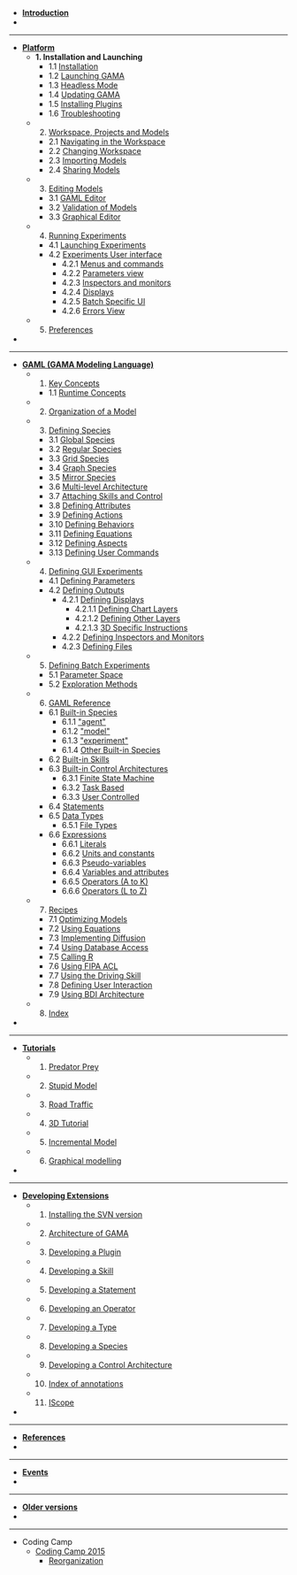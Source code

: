   * **[Introduction](G__Overview.md)**
  * 
---

  * **[Platform](G__Platform.md)**
    * **1. Installation and Launching**
      * 1.1 [Installation](G__Installation.md)
      * 1.2 [Launching GAMA](G__Launching.md)
      * 1.3 [Headless Mode](G__Headless.md)
      * 1.4 [Updating GAMA](G__Updating.md)
      * 1.5 [Installing Plugins](G__InstallingPlugins.md)
      * 1.6 [Troubleshooting](G__Troubleshooting.md)
    * 2. [Workspace, Projects and Models](G__Workspace.md)
      * 2.1 [Navigating in the Workspace](G__NavigatingWorkspace.md)
      * 2.2 [Changing Workspace](G__ChangingWorkspace.md)
      * 2.3 [Importing Models](G__ImportingModels.md)
      * 2.4 [Sharing Models](G__SharingModels.md)
    * 3. [Editing Models](G__EditingModels.md)
      * 3.1 [GAML Editor](G__GamlEditor.md)
      * 3.2 [Validation of Models](G__ValidationOfModels.md)
      * 3.3 [Graphical Editor](G__GraphicalEditor.md)
    * 4. [Running Experiments](G__RunningExperiments.md)
      * 4.1 [Launching Experiments](G__LaunchingExperiments.md)
      * 4.2 [Experiments User interface](G__ExperimentsUserInterface.md)
        * 4.2.1 [Menus and commands](G__MenusAndCommands.md)
        * 4.2.2 [Parameters view](G__ParametersView.md)
        * 4.2.3 [Inspectors and monitors](G__InspectorsAndMonitors.md)
        * 4.2.4 [Displays](G__Displays.md)
        * 4.2.5 [Batch Specific UI](G__BatchSpecific.md)
        * 4.2.6 [Errors View](G__ErrorsView.md)
    * 5. [Preferences](G__Preferences.md)
  * 
---

  * **[GAML (GAMA Modeling Language)](G__GamlLanguage.md)**
    * 1. [Key Concepts](G__KeyConcepts.md)
      * 1.1 [Runtime Concepts](G__RuntimeConcepts.md)
    * 2. [Organization of a Model](G__OrganizationModel.md)
    * 3. [Defining Species](G__DefiningSpecies.md)
      * 3.1 [Global Species](G__GlobalSpecies.md)
      * 3.2 [Regular Species](G__RegularSpecies.md)
      * 3.3 [Grid Species](G__GridSpecies.md)
      * 3.4 [Graph Species](G__GraphSpecies.md)
      * 3.5 [Mirror Species](G__MirrorSpecies.md)
      * 3.6 [Multi-level Architecture](G__MultiLevel.md)
      * 3.7 [Attaching Skills and Control](G__SkillsAndControl.md)
      * 3.8 [Defining Attributes](G__DefiningAttributes.md)
      * 3.9 [Defining Actions](G__DefiningActions.md)
      * 3.10 [Defining Behaviors](G__DefiningBehaviors.md)
      * 3.11 [Defining Equations](G__DefiningEquations.md)
      * 3.12 [Defining Aspects](G__DefiningAspects.md)
      * 3.13 [Defining User Commands](G__DefiningUserCommands.md)
    * 4. [Defining GUI Experiments](G__DefiningExperiments.md)
      * 4.1 [Defining Parameters](G__DefiningParameters.md)
      * 4.2 [Defining Outputs](G__DefiningOutputs.md)
        * 4.2.1 [Defining Displays](G__DefiningDisplays.md)
          * 4.2.1.1 [Defining Chart Layers](G__DefiningChartLayers.md)
          * 4.2.1.2 [Defining Other Layers](G__DefiningOtherLayers.md)
          * 4.2.1.3 [3D Specific Instructions](G__3DSpecificInstructions.md)
        * 4.2.2 [Defining Inspectors and Monitors](G__DefiningMonitorsAndInspectors.md)
        * 4.2.3 [Defining Files](G__DefiningFiles.md)
    * 5. [Defining Batch Experiments](G__BatchExperiments.md)
      * 5.1 [Parameter Space](G__ParameterSpace.md)
      * 5.2 [Exploration Methods](G__ExplorationMethods.md)
    * 6. [GAML Reference](G__GamlReference.md)
      * 6.1 [Built-in Species](G__BuiltInSpecies.md)
        * 6.1.1 ["agent"](G__AgentBuiltInSpecies.md)
        * 6.1.2 ["model"](G__ModelBuiltInSpecies.md)
        * 6.1.3 ["experiment"](G__ExperimentBuiltInSpecies.md)
        * 6.1.4 [Other Built-in Species](G__OtherBuiltInSpecies.md)
      * 6.2 [Built-in Skills](G__BuiltInSkills.md)
      * 6.3 [Built-in Control Architectures](G__BuiltInControlArchitectures.md)
        * 6.3.1 [Finite State Machine](G__FiniteStateMachine.md)
        * 6.3.2 [Task Based](G__TaskBased.md)
        * 6.3.3 [User Controlled](G__UserControlled.md)
      * 6.4 [Statements](G__Statements.md)
      * 6.5 [Data Types](G__DataTypes.md)
        * 6.5.1 [File Types](G__FileTypes.md)
      * 6.6 [Expressions](G__Expressions.md)
        * 6.6.1 [Literals](G__Literals.md)
        * 6.6.2 [Units and constants](G__UnitsAndConstants.md)
        * 6.6.3 [Pseudo-variables](G__PseudoVariables.md)
        * 6.6.4 [Variables and attributes](G__VariablesAndAttributes.md)
        * 6.6.5 [Operators (A to K)](G__OperatorsAK.md)
        * 6.6.6 [Operators (L to Z)](G__OperatorsLZ.md)
    * 7. [Recipes](G__Recipes.md)
      * 7.1 [Optimizing Models](G__OptimizingModels.md)
      * 7.2 [Using Equations](G__UsingEquations.md)
      * 7.3 [Implementing Diffusion](G__Diffusion.md)
      * 7.4 [Using Database Access](G__UsingDatabase.md)
      * 7.5 [Calling R](G__CallingR.md)
      * 7.6 [Using FIPA ACL](G__UsingFIPAACL.md)
      * 7.7 [Using the Driving Skill](G__UsingDringSkill.md)
      * 7.8 [Defining User Interaction](G__DefininUserInteraction.md)
      * 7.9 [Using BDI Architecture](G__UsingBDI.md)
    * 8. [Index](G__Index.md)
  * 
---

  * **[Tutorials](G__Tutorials.md)**
    * 1. [Predator Prey](Tutorial__PredatorPreyTutorial.md)
    * 2. [Stupid Model](Tutorial__StupidModelTutorial.md)
    * 3. [Road Traffic](Tutorial__RoadTrafficTutorial.md)
    * 4. [3D Tutorial](Tutorial__ThreeDTutorial.md)
    * 5. [Incremental Model](Tutorial__IncrementalTutorial.md)
    * 6. [Graphical modelling](Tutorial__GraphicModelling.md)
  * 
---

  * **[Developing Extensions](G__DevelopingExtensions.md)**
    * 1. [Installing the SVN version](G__InstallingSvnVersion.md)
    * 2. [Architecture of GAMA](G__GamaArchitecture.md)
    * 3. [Developing a Plugin](G__DevelopingPlugins.md)
    * 4. [Developing a Skill](G__DevelopingSkills.md)
    * 5. [Developing a Statement](G__DevelopingStatements.md)
    * 6. [Developing an Operator](G__DevelopingOperators.md)
    * 7. [Developing a Type](G__DevelopingTypes.md)
    * 8. [Developing a Species](G__DevelopingSpecies.md)
    * 9. [Developing a Control Architecture](G__DevelopingControlArchitectures.md)
    * 10. [Index of annotations](G__DevelopingIndexAnnotations.md)
    * 11. [IScope](G__DevelopingIScope.md)
  * 
---

  * **[References](G__References.md)**
  * 
---

  * **[Events](G__Events.md)**
  * 
---

  * **[Older versions](G__OlderVersions.md)**
  * 
---

  * Coding Camp
    * [Coding Camp 2015](CodingCamp2015.md)
      * [Reorganization](Reorganization.md)